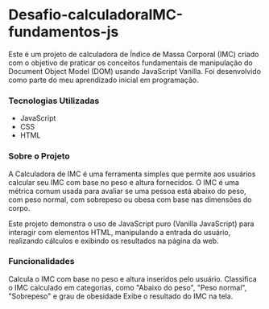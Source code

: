 # Desafio-calculadoraIMC-fundamentos-js

Este é um projeto de calculadora de Índice de Massa Corporal (IMC) criado com o objetivo de praticar os conceitos fundamentais de manipulação do Document Object Model (DOM) usando JavaScript Vanilla. Foi desenvolvido como parte do meu aprendizado inicial em programação.

### Tecnologias Utilizadas
- JavaScript
- CSS
- HTML

### Sobre o Projeto
A Calculadora de IMC é uma ferramenta simples que permite aos usuários calcular seu IMC com base no peso e altura fornecidos. O IMC é uma métrica comum usada para avaliar se uma pessoa está abaixo do peso, com peso normal, com sobrepeso ou obesa com base nas dimensões do corpo.

Este projeto demonstra o uso de JavaScript puro (Vanilla JavaScript) para interagir com elementos HTML, manipulando a entrada do usuário, realizando cálculos e exibindo os resultados na página da web.

### Funcionalidades
Calcula o IMC com base no peso e altura inseridos pelo usuário.
Classifica o IMC calculado em categorias, como "Abaixo do peso", "Peso normal", "Sobrepeso" e grau de obesidade
Exibe o resultado do IMC na tela.

